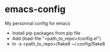 # emacs-config
My personnal config for emacs


* Install pip packages from pip file
* Add (load-file "<path_to_repo>/config.el")
* ln -s <path_to_repo>/flake8 ~/.config/flake8
